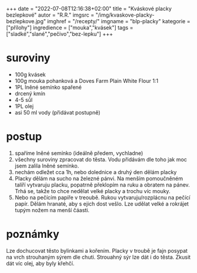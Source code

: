 
+++
date = "2022-07-08T12:16:38+02:00"
title = "Kváskové placky bezlepkové"
autor = "R.R."
imgsrc = "/img/kvaskove-placky-bezlepkove.jpg"
imghref = "/recepty/"
imgname = "blp-placky"
kategorie = ["přílohy"]
ingredience = ["mouka","kvásek"]
tags = ["sladké","slané","pečivo","bez-lepku"]
+++

# suroviny
- 100g kvásek
- 100g mouka pohanková a Doves Farm Plain White Flour 1:1
- 1PL lněné semínko spařené
- drcený kmín
- 4-5 sůl
- 1PL olej
- asi 50 ml vody (přidávat postupně)

# postup
1. spaříme lněné semínko (ideálně předem, vychladne)
2. všechny suroviny zpracovat do těsta. Vodu přidávám dle toho jak moc jsem zalila lněné semínko.
3. nechám odležet cca 1h, nebo dolednice a druhý den dělám placky
4. Placky dělám na sucho na železné pánvi. Na menším pomoučněném talíří vytvaruju placku, popatrně překlopím na ruku a obratem na pánev. Trhá se, takže to chce nedělat velké placky a trochu víc mouky.
5. Nebo na pečícím papíře v treoubě. Rukou vytvaruju/rozplácnu na pečící papír. Dělám hranaté, aby s ejich dost vešlo. Lze udělat velké a rokrájet tupým nožem na menší čáasti. 


# poznámky
Lze dochucovat těsto bylinkami a kořením. Placky v troubě je fajn posypat na vrch strouhaným sýrem dle chuti. Strouahný sýr lze dát i do těsta. Zkusit dát víc olej, aby byly křehčí.
